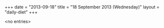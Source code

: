 +++
date = "2013-09-18"
title = "18 September 2013 (Wednesday)"
layout = "daily-diet"
+++

<p>&lt;no entries&gt;</p>